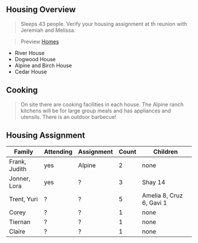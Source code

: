 ## Housing Overview
> Sleeps 43 people. Verify your housing assignment at th reunion with Jeremiah and Melissa.
 
> Preview [Homes](https://www.coramranch.com/vacation-home)
- River House
- Dogwood House
- Alpine and Birch House
- Cedar House

## Cooking
> On site there are cooking facilities in each house. The Alpine ranch kitchens will be for large group meals and has appliances and utensils. There is an outdoor barbecue!


## Housing Assignment

| Family | Attending | Assignment | Count | Children |
| --- | --- | --- | --- | --- |
| Frank, Judith | yes | Alpine | 2 | none |
| Jonner, Lora | yes | ? | 3 | Shay 14 |
| Trent, Yuri | ? | ? | 5 | Amelia 8, Cruz 6, Gavi 1 |
| Corey | ? | ? | 1 | none |
| Tiernan | ? | ? | 1 | none |
| Claire | ? | ? | 1 | none |
